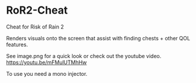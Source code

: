 # RoR2-Cheat
Cheat for Risk of Rain 2

Renders visuals onto the screen that assist with finding chests + other QOL features.

See image.png for a quick look or check out the youtube video.
https://youtu.be/mFMulUTMhHw

To use you need a mono injector.
